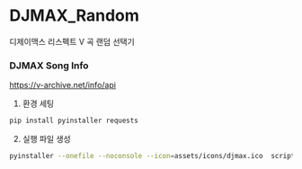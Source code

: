 # DJMAX_Random

디제이맥스 리스펙트 V 곡 랜덤 선택기

### DJMAX Song Info

https://v-archive.net/info/api

1. 환경 세팅

```bash
pip install pyinstaller requests
```

2. 실행 파일 생성

```bash
pyinstaller --onefile --noconsole --icon=assets/icons/djmax.ico  scripts/song_selector.py
```
